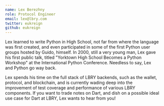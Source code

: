 ```yaml
---
name: Lex Berezhny
role: Protocol Engineer
email: lex@lbry.com
twitter: eukreign
github: eukreign
---
```


Lex learned to write Python in High School, not far from where the language was first created, and even participated in some of the first Python user groups hosted by Guido, himself. In 2000, still a very young man, Lex gave his first public talk, titled "Yorktown High School Becomes a Python Workshop" at the International Python Conference. Needless to say, Lex and Python go way back.

Lex spends his time on the full stack of LBRY backends, such as the wallet, protocol, and blockchain, and is currently wading deep into the improvement of test coverage and performance of various LBRY components. If you want to trade notes on Dart, and dish on a possible ideal use case for Dart at LBRY, Lex wants to hear from you!
